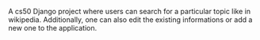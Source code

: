A cs50 Django project where users can search for a particular topic like in wikipedia. Additionally, one can also edit the existing informations or add a new one to the application.
